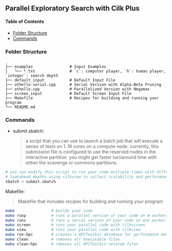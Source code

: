 ## Parallel Exploratory Search with Cilk Plus

#### Table of Contents

-   [Folder Structure](#folder-structure)
-   [Commands](#commands)

### Folder Structure

    .
    ├── examples                # Input Examples
    │   └── *.txt               # `c`: computer player, `h`: human player, `integer`: search depth
    ├── default_input           # Default Input File
    ├── othello-serial.cpp      # Serial Version with Alpha-Beta Pruning
    ├── othello.cpp             # Parallelized Version with Negamax
    ├── screen_input            # Default Screen Input File
    ├── Makefile                # Recipes for building and running your program
    └── README.md

### Commands

-   submit.sbatch:
    > a script that you can use to launch a batch job that will execute a series of tests on 1..16 cores on a compute node. currently, this submission file is configured to use the reserved nodes in the interactive partition. you might get faster turnaround time with either the scavenge or commons partitions.

```bash
# you can modify this script to run your code multiple times with different
# lookahead depths using cilkview to collect scalability and performance metrics.
sbatch < submit.sbatch
```

Makefile:

> Makefile that includes recipes for building and running your program

```bash
make                # builds your code
make runp           # runs a parallel version of your code on W workers
make runs           # runs a serial version of your code on one worker
make screen         # runs your parallel code with cilkscreen
make view           # runs your parallel code with cilkview
make run-hpc        # creates a HPCToolkit database for performance measurements
make clean          # removes all executable files
make clean-hpc      # removes all HPCToolkit-related files
```
